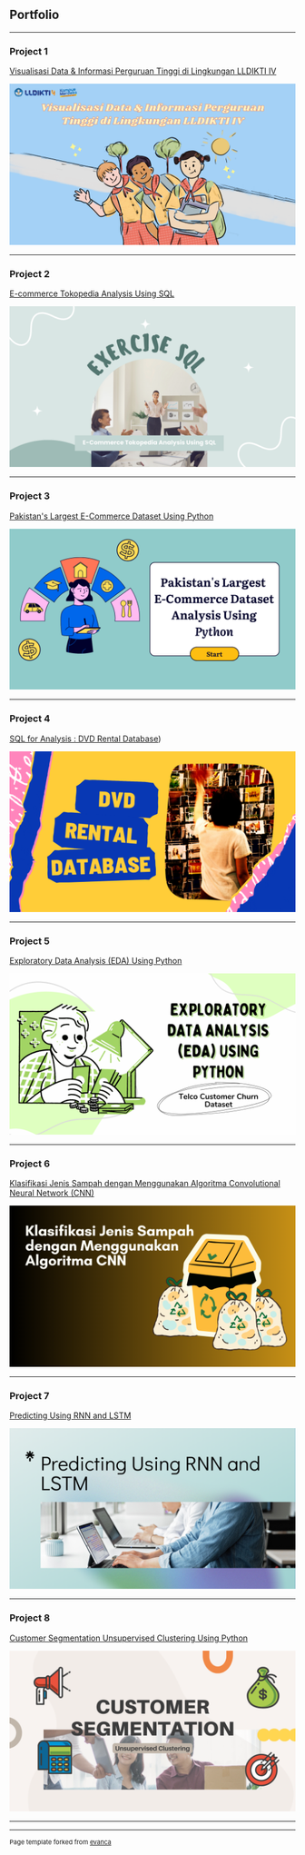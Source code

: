 ## Portfolio

---

### Project 1 

[Visualisasi Data & Informasi Perguruan Tinggi di Lingkungan LLDIKTI IV](https://github.com/rinaraihanazakiya/rinaraihanazakiya.github.io/blob/a6b5afed646f8803af1bc44fdc9c156e2d18e826/Visualisasi%20Data%20%26%20Informasi%20Perguruan%20Tinggi%20di%20Lingkungan%20LLDIKTI%20IV%20(1).pdf)

<img src="images/Presentasi Pendidikan Hijau Grafis Datar Keterampilan Peta (2).png?raw=true"/>

---

### Project 2

[E-commerce Tokopedia Analysis Using SQL](https://github.com/rinaraihanazakiya/rinaraihanazakiya.github.io/blob/dc72230ea8b217e273e7c216b43aefe29d87d409/E-Commerce%20Tokopedia%20Analysis%20Using%20PostgreSQL.pdf)

<img src="images/E Commerce Tokopedia Analysis Using SQL.png?raw=true"/>

---

### Project 3

[Pakistan's Largest E-Commerce Dataset Using Python](https://github.com/rinaraihanazakiya/rinaraihanazakiya.github.io/blob/bed5974f90547a11394825da0f856cf9320fff87/Pakistan's%20Largest%20E-Commerce%20Dataset.ipynb)

<img src="images/Pakistan Datasest Using Python.png?raw=true"/>

---

### Project 4

[SQL for Analysis : DVD Rental Database](https://github.com/rinaraihanazakiya/rinaraihanazakiya.github.io/blob/5683eed61f4e5dc9c46943325b15ce70936053f1/SQL%20for%20Analysis%20%20DVD%20Rental%20Database.pdf))

<img src="images/DVD Rental Database.png?raw=true"/>

---

### Project 5

[Exploratory Data Analysis (EDA) Using Python](https://github.com/rinaraihanazakiya/rinaraihanazakiya.github.io/blob/34ce83345991baa46e67de03263ca103272a61c8/Exploratory%20Data%20Analysis%20(EDA)%20Using%20Python.ipynb)

<img src="images/EDA Using Python.png?raw=true"/>


---

### Project 6

[Klasifikasi Jenis Sampah dengan Menggunakan Algoritma Convolutional Neural Network (CNN)](https://github.com/rinaraihanazakiya/rinaraihanazakiya.github.io/blob/main/Klasifikasi_Jenis_Sampah_dengan_Menggunakan_Algoritma_Convolutional_Neural_Network_(CNN).ipynb)

<img src="images/Klasifikasi Jenis Sampah.png?raw=true"/>

---

### Project 7

[Predicting Using RNN and LSTM](https://github.com/rinaraihanazakiya/rinaraihanazakiya.github.io/blob/main/Predicting%20using%20RNN%20dan%20LSTM.ipynb)

<img src="images/Predicting Using RNN and LSTM.png?raw=true"/>

---
### Project 8

[Customer Segmentation Unsupervised Clustering Using Python](https://github.com/rinaraihanazakiya/rinaraihanazakiya.github.io/blob/main/Customer%20Segmentation.ipynb)

<img src="images/Customer Segmentasion.png?raw=true"/>

---

---
<p style="font-size:11px">Page template forked from <a href="https://github.com/evanca/quick-portfolio">evanca</a></p>
<!-- Remove above link if you don't want to attibute -->
